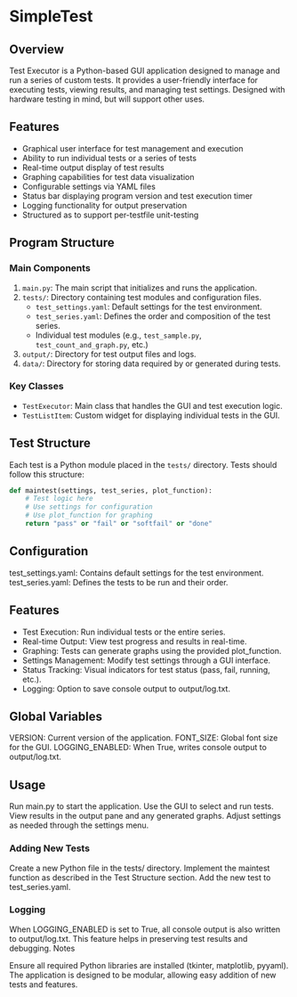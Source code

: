 # SimpleTest

## Overview
Test Executor is a Python-based GUI application designed to manage and run a series of custom tests. It provides a user-friendly interface for executing tests, viewing results, and managing test settings. Designed with hardware testing in mind, but will support other uses.

## Features
- Graphical user interface for test management and execution
- Ability to run individual tests or a series of tests
- Real-time output display of test results
- Graphing capabilities for test data visualization
- Configurable settings via YAML files
- Status bar displaying program version and test execution timer
- Logging functionality for output preservation
- Structured as to support per-testfile unit-testing

## Program Structure

### Main Components
1. `main.py`: The main script that initializes and runs the application.
2. `tests/`: Directory containing test modules and configuration files.
   - `test_settings.yaml`: Default settings for the test environment.
   - `test_series.yaml`: Defines the order and composition of the test series.
   - Individual test modules (e.g., `test_sample.py`, `test_count_and_graph.py`, etc.)
3. `output/`: Directory for test output files and logs.
4. `data/`: Directory for storing data required by or generated during tests.

### Key Classes
- `TestExecutor`: Main class that handles the GUI and test execution logic.
- `TestListItem`: Custom widget for displaying individual tests in the GUI.

## Test Structure
Each test is a Python module placed in the `tests/` directory. Tests should follow this structure:

```python
def maintest(settings, test_series, plot_function):
    # Test logic here
    # Use settings for configuration
    # Use plot_function for graphing
    return "pass" or "fail" or "softfail" or "done"
```

## Configuration

test_settings.yaml: Contains default settings for the test environment.
test_series.yaml: Defines the tests to be run and their order.

## Features

* Test Execution: Run individual tests or the entire series.
* Real-time Output: View test progress and results in real-time.
* Graphing: Tests can generate graphs using the provided plot_function.
* Settings Management: Modify test settings through a GUI interface.
* Status Tracking: Visual indicators for test status (pass, fail, running, etc.).
* Logging: Option to save console output to output/log.txt.

## Global Variables

VERSION: Current version of the application.
FONT_SIZE: Global font size for the GUI.
LOGGING_ENABLED: When True, writes console output to output/log.txt.

## Usage

Run main.py to start the application.
Use the GUI to select and run tests.
View results in the output pane and any generated graphs.
Adjust settings as needed through the settings menu.

### Adding New Tests

Create a new Python file in the tests/ directory.
Implement the maintest function as described in the Test Structure section.
Add the new test to test_series.yaml.

### Logging
When LOGGING_ENABLED is set to True, all console output is also written to output/log.txt. This feature helps in preserving test results and debugging.
Notes

Ensure all required Python libraries are installed (tkinter, matplotlib, pyyaml).
The application is designed to be modular, allowing easy addition of new tests and features.